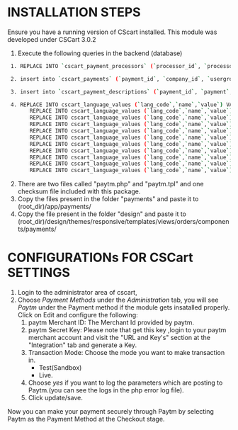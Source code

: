 # INSTALLATION STEPS
Ensure you have a running version of CScart installed. This module was developed under CSCart 3.0.2

 1. Execute the following queries in the backend (database)
 
 ```sh	
  1. REPLACE INTO `cscart_payment_processors` (`processor_id`, `processor`, `processor_script`,	`processor_template`, `admin_template`, `callback`, `type`) VALUES (1000, 'Paytm', 'paytm.php',	'cc_outside.tpl', 'paytm.tpl', 'N', 'P');
 ```
 ```sh
  2. insert into `cscart_payments` (`payment_id`, `company_id`, `usergroup_ids`, `position`, `status`, `template`, `processor_id`, `processor_params`, `a_surcharge`, `p_surcharge`, `tax_ids`, `localization`, `payment_category`) values('14','1','0','0','A','views/orders/components/payments/cc_outside.tpl','1000','a:7:{s:11:\"merchant_id\";s:0:\"\";s:10:\"secret_key\";s:0:\"\";s:13:\"industry_type\";s:0:\"\";s:12:\"website_name\";s:0:\"\";s:10:\"channel_id\";s:0:\"\";s:16:\"transaction_mode\";s:4:\"test\";s:10:\"log_params\";s:2:\"no\";}','0.000','0.000','','','tab3');
 ```
 ```sh
  3. insert into `cscart_payment_descriptions` (`payment_id`, `payment`, `description`, `instructions`, `surcharge_title`, `lang_code`) values('14','Paytm','Simplifying Payments',' ','','EN');
 ```
 ```sh
  4. REPLACE INTO cscart_language_values (`lang_code`,`name`,`value`) VALUES ('EN','paytm_merchant_id','Merchant ID');
        REPLACE INTO cscart_language_values (`lang_code`,`name`,`value`) VALUES ('EN','paytm_secret_key','Merchant Key');
        REPLACE INTO cscart_language_values (`lang_code`,`name`,`value`) VALUES ('EN','paytm_industry_type','Industry Type Id');
        REPLACE INTO cscart_language_values (`lang_code`,`name`,`value`) VALUES ('EN','paytm_website_name','Website');
        REPLACE INTO cscart_language_values (`lang_code`,`name`,`value`) VALUES ('EN','paytm_channel_id','Channel Id');
        REPLACE INTO cscart_language_values (`lang_code`,`name`,`value`) VALUES ('EN','paytm_transaction_mode','Transaction Mode');
        REPLACE INTO cscart_language_values (`lang_code`,`name`,`value`) VALUES ('EN','paytm_live','Live');
        REPLACE INTO cscart_language_values (`lang_code`,`name`,`value`) VALUES ('EN','paytm_test','Test');
        REPLACE INTO cscart_language_values (`lang_code`,`name`,`value`) VALUES ('EN','paytm_log_params','Log');
        REPLACE INTO cscart_language_values (`lang_code`,`name`,`value`) VALUES ('EN','paytm_yes','Yes');
        REPLACE INTO cscart_language_values (`lang_code`,`name`,`value`) VALUES ('EN','paytm_no','No');
 ```
 2. There are two files called "paytm.php" and "paytm.tpl" and one checksum file included with this package.
 3. Copy the files present in the folder "payments" and paste it to (root_dir)/app/payments/
 4. Copy the file present in the folder "design" and paste it to (root_dir)/design/themes/responsive/templates/views/orders/components/payments/

# CONFIGURATIONs FOR CSCart SETTINGS
 1. Login to the administrator area of cscart,
 2. Choose *Payment Methods* under the *Administration* tab, you will see *Paytm* under the Payment method if the module gets insatalled properly. Click on Edit and configure the following: 
    1. paytm Merchant ID: The Merchant Id provided by paytm.
    2. paytm Secret Key: Please note that get this key ,login to your paytm merchant account and visit the "URL and Key's" section at the "Integration" tab and generate a Key.
    3. Transaction Mode: Choose the mode you want to make transaction in.
        - Test(Sandbox)
        - Live.
    4. Choose *yes* if you want to log the parameters which are posting to Paytm.(you can see the logs in the php error log file).
    5. Click update/save.

Now you can make your payment securely through Paytm by selecting Paytm as the Payment Method at the Checkout stage.
